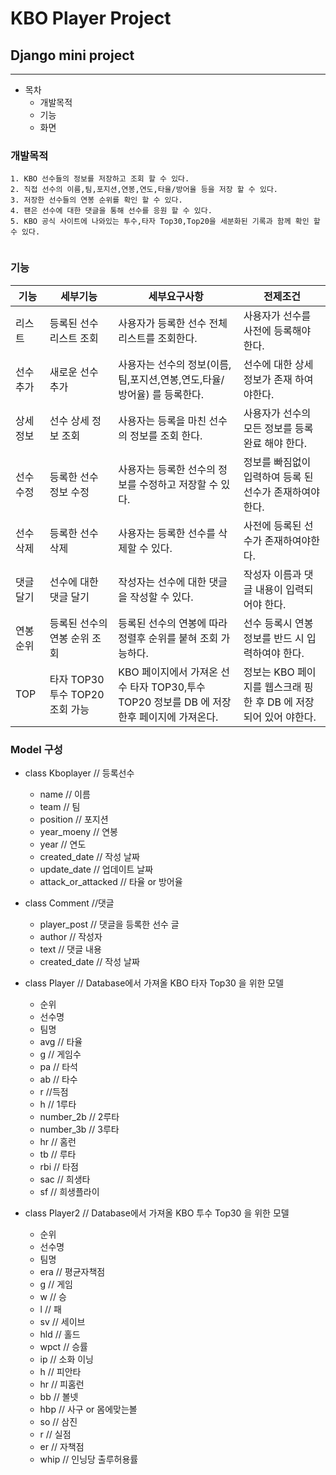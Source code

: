 # KBO Player Project

## Django mini project

-------------------------


* 목차
    * 개발목적
    * 기능
    * 화면

### 개발목적
``` 
1. KBO 선수들의 정보를 저장하고 조회 할 수 있다.
2. 직접 선수의 이름,팀,포지션,연봉,연도,타율/방어율 등을 저장 할 수 있다.
3. 저장한 선수들의 연봉 순위를 확인 할 수 있다.
4. 팬은 선수에 대한 댓글을 통해 선수를 응원 할 수 있다.
5. KBO 공식 사이트에 나와있는 투수,타자 Top30,Top20을 세분화된 기록과 함께 확인 할 수 있다.


```  

### 기능

기능 | 세부기능          | 세부요구사항                           | 전제조건                    
------|---------------|----------------------------------|-------------------------|
리스트 | 등록된 선수 리스트 조회 | 사용자가 등록한 선수 전체 리스트를 조회한다.        | 사용자가 선수를 사전에 등록해야 한다.   |
선수추가| 새로운 선수 추가     | 사용자는 선수의 정보(이름,팀,포지션,연봉,연도,타율/방어율) 를 등록한다. | 선수에 대한 상세 정보가 존재 하여야한다. |
상세정보| 선수 상세 정보 조회         | 사용자는 등록을 마친 선수의 정보를 조회 한다.       | 사용자가 선수의 모든 정보를 등록완료 해야 한다.                    |
선수 수정| 등록한 선수 정보 수정      | 사용자는 등록한 선수의 정보를 수정하고 저장할 수 있다.| 정보를 빠짐없이 입력하여 등록 된 선수가 존재하여야한다.
선수 삭제| 등록한 선수 삭제    | 사용자는 등록한 선수를 삭제할 수 있다.| 사전에 등록된 선수가 존재하여야한다.
댓글 달기 | 선수에 대한 댓글 달기     | 작성자는 선수에 대한 댓글을 작성할 수 있다.| 작성자 이름과 댓글 내용이 입력되어야 한다.
연봉 순위 | 등록된 선수의 연봉 순위 조회     | 등록된 선수의 연봉에 따라 정렬후 순위를 붙혀 조회 가능하다.| 선수 등록시 연봉 정보를 반드 시 입력하여야 한다.
TOP |타자 TOP30 투수 TOP20 조회 가능   | KBO 페이지에서 가져온 선수 타자 TOP30,투수 TOP20 정보를 DB 에 저장한후 페이지에 가져온다. | 정보는 KBO 페이지를 웹스크래 핑 한 후 DB 에 저장되어 있어 야한다.


### Model 구성

* class Kboplayer  // 등록선수
  * name  // 이름
  * team  // 팀
  * position  // 포지션
  * year_moeny // 연봉
  * year // 연도
  * created_date // 작성 날짜
  * update_date  // 업데이트 날짜
  * attack_or_attacked // 타율 or 방어율
  

* class Comment //댓글
  * player_post // 댓글을 등록한 선수 글
  * author // 작성자
  * text // 댓글 내용
  * created_date // 작성 날짜


* class Player   // Database에서 가져올 KBO 타자 Top30 을 위한 모델
  * 순위
  * 선수명
  * 팀명
  * avg // 타율
  * g   // 게임수
  * pa // 타석
  * ab // 타수
  * r  //득점
  * h  // 1루타
  * number_2b // 2루타
  * number_3b // 3루타
  * hr // 홈런
  * tb // 루타
  * rbi // 타점
  * sac // 희생타
  * sf // 희생플라이


* class Player2   // Database에서 가져올 KBO 투수 Top30 을 위한 모델
  * 순위
  * 선수명
  * 팀명
  * era // 평균자책점
  * g  // 게임
  * w  // 승
  * l  // 패
  * sv // 세이브
  * hld // 홀드
  * wpct // 승률
  * ip // 소화 이닝
  * h  // 피안타
  * hr // 피홈런
  * bb // 볼넷
  * hbp // 사구 or 몸에맞는볼
  * so // 삼진
  * r  // 실점
  * er // 자책점
  * whip // 인닝당 출루허용률



